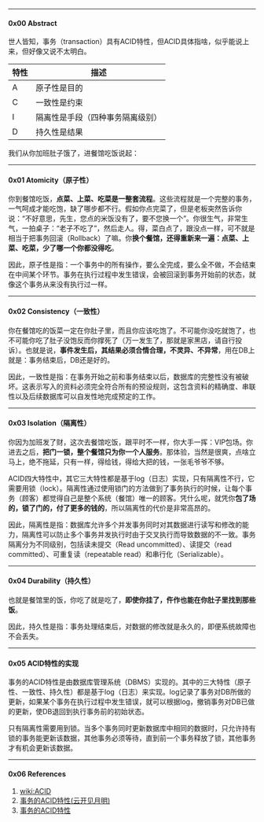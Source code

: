 ----
#### 0x00 Abstract

世人皆知，事务（transaction）具有ACID特性，但ACID具体指啥，似乎能说上来，但好像又说不太明白。

| 特性 | 描述                             |
| ---- | -------------------------------- |
| A    | 原子性是目的                     |
| C    | 一致性是约束                     |
| I    | 隔离性是手段（四种事务隔离级别） |
| D    | 持久性是结果                     |



我们从你加班肚子饿了，进餐馆吃饭说起：

----

#### 0x01 Atomicity（原子性）

你到餐馆吃饭，**点菜、上菜、吃菜是一整套流程**。这些流程就是一个完整的事务，一气呵成才能吃饱，缺了哪步都不行。假如你点完菜了，但是老板突然告诉你说：“不好意思，先生，您点的米饭没有了，要不您换一个”。你很生气，非常生气，一拍桌子：“老子不吃了”，然后走人。得，菜白点了，跟没点一样，可不就是相当于把事务回滚（Rollback）了嘛。你**换个餐馆，还得重新来一遍：点菜、上菜、吃菜，少了哪一个你都没得吃**。

因此，原子性是指：一个事务中的所有操作，要么全完成，要么全不做，不会结束在中间某个环节。事务在执行过程中发生错误，会被回滚到事务开始前的状态，就像这个事务从来没有执行过一样。

----

#### 0x02 Consistency（一致性）

你在餐馆吃的饭菜一定在你肚子里，而且你应该吃饱了。不可能你没吃就饱了，也不可能你吃了肚子没饱反而你撑死了（万一发生了，那就是家黑店，请自行投诉）。也就是说，**事件发生后，其结果必须合情合理，不灵异、不异常**，用在DB上就是：事务结束后，DB还是好的。

因此，一致性是指：在事务开始之前和事务结束以后，数据库的完整性没有被破坏。这表示写入的资料必须完全符合所有的预设规则，这包含资料的精确度、串联性以及后续数据库可以自发性地完成预定的工作。

----

#### 0x03 Isolation（隔离性）

你因为加班发了财，这次去餐馆吃饭，跟平时不一样，你大手一挥：VIP包场。你进去之后，**把门一锁，整个餐馆只为你一个人服务**。那体验，当然是很爽，点啥立马上，绝不拖延，只有一样，得给钱，得给大把的钱，一张毛爷爷不够。

ACID四大特性中，其它三大特性都是基于log（日志）实现，只有隔离性不行，它需要用锁（lock）。隔离性通过使用锁门的方法做到了事务执行的时候，让每个事务（顾客）都觉得自己是整个系统（餐馆）唯一的顾客。凭什么呢，就凭你**包了场的，锁了门的，付了更多的钱的**，所以隔离性的代价是非常高昂的。

因此，隔离性是指：数据库允许多个并发事务同时对其数据进行读写和修改的能力，隔离性可以防止多个事务并发执行时由于交叉执行而导致数据的不一致。事务隔离分为不同级别，包括读未提交（Read uncommitted）、读提交（read committed）、可重复读（repeatable read）和串行化（Serializable）。

----

#### 0x04 Durability（持久性）

也就是餐馆里的饭，你吃了就是吃了，**即使你挂了，仵作也能在你肚子里找到那些饭**。

因此，持久性是指：事务处理结束后，对数据的修改就是永久的，即便系统故障也不会丢失。

----

#### 0x05 ACID特性的实现

事务的ACID特性是由数据库管理系统（DBMS）实现的。其中的三大特性（原子性、一致性、持久性）都是基于log（日志）来实现。log记录了事务对DB所做的更新，如果某个事务在执行过程中发生错误，就可以根据log，撤销事务对DB已做的更新，使DB退回到执行事务前的初始状态。

只有隔离性需要用到锁。当多个事务同时更新数据库中相同的数据时，只允许持有锁的事务能更新该数据，其他事务必须等待，直到前一个事务释放了锁，其他事务才有机会更新该数据。

---

#### 0x06 References

1. [wiki:ACID](https://zh.wikipedia.org/wiki/ACID)
2. [事务的ACID特性(云开见月明)](https://zhuanlan.zhihu.com/p/27789602)
3. [事务的ACID特性](http://www.cnblogs.com/wangchuanqi/p/5554708.html)